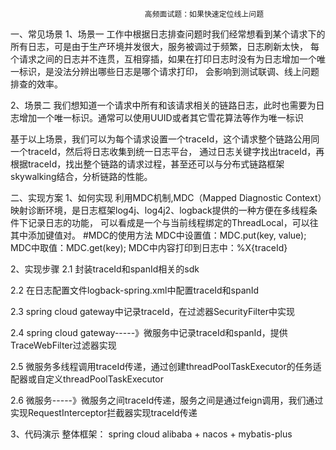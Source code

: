                                   高频面试题：如果快速定位线上问题
    
一、常见场景
1、场景一
工作中根据日志排查问题时我们经常想看到某个请求下的所有日志，可是由于生产环境并发很大，服务被调过于频繁，日志刷新太快，
每个请求之间的日志并不连贯，互相穿插，如果在打印日志时没有为日志增加一个唯一标识，是没法分辨出哪些日志是哪个请求打印，
会影响到测试联调、线上问题排查的效率。

2、场景二
我们想知道一个请求中所有和该请求相关的链路日志，此时也需要为日志增加一个唯一标识。通常可以使用UUID或者其它雪花算法等作为唯一标识

基于以上场景，我们可以为每个请求设置一个traceId，这个请求整个链路公用同一个traceId，然后将日志收集到统一日志平台，
通过日志关键字找出traceId，再根据traceId，找出整个链路的请求过程，甚至还可以与分布式链路框架skywalking结合，分析链路的性能。

二、实现方案
1、如何实现
利用MDC机制,MDC（Mapped Diagnostic Context）映射诊断环境，是日志框架log4j、log4j2、logback提供的一种方便在多线程条件下记录日志的功能，
可以看成是一个与当前线程绑定的ThreadLocal，可以往其中添加键值对。
 #MDC的使用方法
 MDC中设置值：MDC.put(key, value);
 MDC中取值：MDC.get(key);
 MDC中内容打印到日志中：%X{traceId}
 
2、实现步骤
2.1 封装traceId和spanId相关的sdk

2.2 在日志配置文件logback-spring.xml中配置traceId和spanId
<property name="CONSOLE_LOG_PATTERN"
              value="%d{yyyy-MM-dd HH:mm:ss.SSS} %-5level[${APP_NAME},%thread,%X{X-B3-TraceId:-},%X{X-B3-SpanId:-}] 
              %logger{50}.%method:%L- %m%n"/>

2.3 spring cloud gateway中记录traceId，在过滤器SecurityFilter中实现

2.4 spring cloud gateway-----》微服务中记录traceId和spanId，提供TraceWebFilter过滤器实现

2.5 微服务多线程调用traceId传递，通过创建threadPoolTaskExecutor的任务适配器或自定义threadPoolTaskExecutor

2.6 微服务-----》微服务之间traceId传递，服务之间是通过feign调用，我们通过实现RequestInterceptor拦截器实现traceId传递

3、代码演示
整体框架：
spring cloud alibaba + nacos +  mybatis-plus


